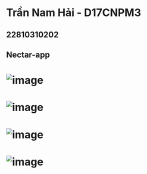 # Trần Nam Hải - D17CNPM3
## 22810310202
## Nectar-app
# ![image](https://github.com/user-attachments/assets/03cbfd58-badc-43b8-97ee-2df7bb55bfdb)
# ![image](https://github.com/user-attachments/assets/a9b758ad-68b3-410c-90b3-15a13cbb0a2b)
# ![image](https://github.com/user-attachments/assets/736f6f85-359e-49f0-a343-c0e8244adeec)
# ![image](https://github.com/user-attachments/assets/d1153299-a10f-4c68-a5d5-37d352f397d3)
